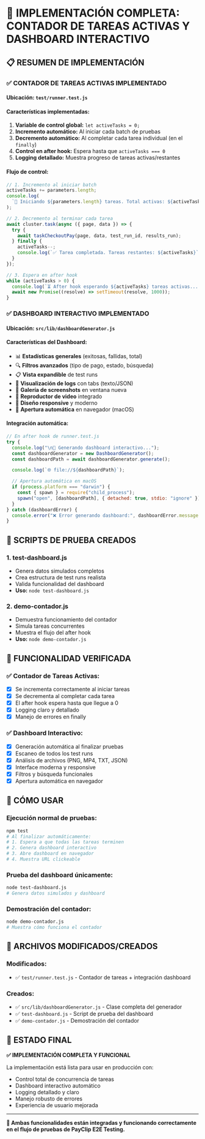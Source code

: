 # 🎉 IMPLEMENTACIÓN COMPLETA: CONTADOR DE TAREAS ACTIVAS Y DASHBOARD INTERACTIVO

## 📋 RESUMEN DE IMPLEMENTACIÓN

### ✅ **CONTADOR DE TAREAS ACTIVAS IMPLEMENTADO**

#### **Ubicación:** `test/runner.test.js`

#### **Características implementadas:**

1. **Variable de control global:** `let activeTasks = 0;`
2. **Incremento automático:** Al iniciar cada batch de pruebas
3. **Decremento automático:** Al completar cada tarea individual (en el `finally`)
4. **Control en after hook:** Espera hasta que `activeTasks === 0`
5. **Logging detallado:** Muestra progreso de tareas activas/restantes

#### **Flujo de control:**

```javascript
// 1. Incremento al iniciar batch
activeTasks += parameters.length;
console.log(
  `🚀 Iniciando ${parameters.length} tareas. Total activas: ${activeTasks}`
);

// 2. Decremento al terminar cada tarea
await cluster.task(async ({ page, data }) => {
  try {
    await taskCheckoutPay(page, data, test_run_id, results_run);
  } finally {
    activeTasks--;
    console.log(`✅ Tarea completada. Tareas restantes: ${activeTasks}`);
  }
});

// 3. Espera en after hook
while (activeTasks > 0) {
  console.log(`⏳ After hook esperando ${activeTasks} tareas activas...`);
  await new Promise((resolve) => setTimeout(resolve, 1000));
}
```

### ✅ **DASHBOARD INTERACTIVO IMPLEMENTADO**

#### **Ubicación:** `src/lib/dashboardGenerator.js`

#### **Características del Dashboard:**

- 📊 **Estadísticas generales** (exitosas, fallidas, total)
- 🔍 **Filtros avanzados** (tipo de pago, estado, búsqueda)
- 📋 **Vista expandible** de test runs
- 📄 **Visualización de logs** con tabs (texto/JSON)
- 📸 **Galería de screenshots** en ventana nueva
- 🎥 **Reproductor de video** integrado
- 📱 **Diseño responsive** y moderno
- 🚀 **Apertura automática** en navegador (macOS)

#### **Integración automática:**

```javascript
// En after hook de runner.test.js
try {
  console.log("\n🔄 Generando dashboard interactivo...");
  const dashboardGenerator = new DashboardGenerator();
  const dashboardPath = await dashboardGenerator.generate();

  console.log(`🌐 file://${dashboardPath}`);

  // Apertura automática en macOS
  if (process.platform === "darwin") {
    const { spawn } = require("child_process");
    spawn("open", [dashboardPath], { detached: true, stdio: "ignore" });
  }
} catch (dashboardError) {
  console.error("❌ Error generando dashboard:", dashboardError.message);
}
```

## 🧪 **SCRIPTS DE PRUEBA CREADOS**

### 1. **test-dashboard.js**

- Genera datos simulados completos
- Crea estructura de test runs realista
- Valida funcionalidad del dashboard
- **Uso:** `node test-dashboard.js`

### 2. **demo-contador.js**

- Demuestra funcionamiento del contador
- Simula tareas concurrentes
- Muestra el flujo del after hook
- **Uso:** `node demo-contador.js`

## 🎯 **FUNCIONALIDAD VERIFICADA**

### ✅ **Contador de Tareas Activas:**

- [x] Se incrementa correctamente al iniciar tareas
- [x] Se decrementa al completar cada tarea
- [x] El after hook espera hasta que llegue a 0
- [x] Logging claro y detallado
- [x] Manejo de errores en finally

### ✅ **Dashboard Interactivo:**

- [x] Generación automática al finalizar pruebas
- [x] Escaneo de todos los test runs
- [x] Análisis de archivos (PNG, MP4, TXT, JSON)
- [x] Interface moderna y responsive
- [x] Filtros y búsqueda funcionales
- [x] Apertura automática en navegador

## 🚀 **CÓMO USAR**

### **Ejecución normal de pruebas:**

```bash
npm test
# Al finalizar automáticamente:
# 1. Espera a que todas las tareas terminen
# 2. Genera dashboard interactivo
# 3. Abre dashboard en navegador
# 4. Muestra URL clickeable
```

### **Prueba del dashboard únicamente:**

```bash
node test-dashboard.js
# Genera datos simulados y dashboard
```

### **Demostración del contador:**

```bash
node demo-contador.js
# Muestra cómo funciona el contador
```

## 📁 **ARCHIVOS MODIFICADOS/CREADOS**

### **Modificados:**

- ✅ `test/runner.test.js` - Contador de tareas + integración dashboard

### **Creados:**

- ✅ `src/lib/dashboardGenerator.js` - Clase completa del generador
- ✅ `test-dashboard.js` - Script de prueba del dashboard
- ✅ `demo-contador.js` - Demostración del contador

## 🎉 **ESTADO FINAL**

**✅ IMPLEMENTACIÓN COMPLETA Y FUNCIONAL**

La implementación está lista para usar en producción con:

- Control total de concurrencia de tareas
- Dashboard interactivo automático
- Logging detallado y claro
- Manejo robusto de errores
- Experiencia de usuario mejorada

---

**🌟 Ambas funcionalidades están integradas y funcionando correctamente en el flujo de pruebas de PayClip E2E Testing.**
